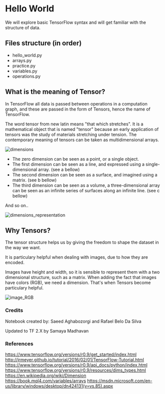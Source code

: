 # Hello World

We will explore basic TensorFlow syntax and will get familiar with the structure of data.

## Files structure (in order)

- hello_world.py
- arrays.py
- practice.py
- variables.py
- operations.py

## What is the meaning of Tensor?

In TensorFlow all data is passed between operations in a computation graph, and these are passed in the form of Tensors, hence the name of TensorFlow.

The word tensor from new latin means "that which stretches". It is a mathematical object that is named "tensor" because an early application of tensors was the study of materials stretching under tension. The contemporary meaning of tensors can be taken as multidimensional arrays.

![dimensions](https://upload.wikimedia.org/wikipedia/commons/thumb/4/45/Dimension_levels.svg/354px-Dimension_levels.svg.png)

- The zero dimension can be seen as a point, or a single object.
- The first dimension can be seen as a line, and expressed using a single-dimensional array. (see a bellow)
- The second dimension can be seen as a surface, and imagined using a matrix. (see b bellow)
- The third dimension can be seen as a volume, a three-dimensional array can be seen as an infinite series of surfaces along an infinite line. (see c bellow)

And so on..

![dimensions_representation](https://c.mql4.com/book/i/59.png)

## Why Tensors?

The tensor structure helps us by giving the freedom to shape the dataset in the way we want.

It is particulary helpful when dealing with images, due to how they are encoded.

Images have height and width, so it is sensible to represent them with a two dimensional structure, such as a matrix. When adding the fact that images have colors (RGB), we need a dimension. That's when Tensors become particulary helpful.

![image_RGB](https://docs.microsoft.com/en-us/windows/win32/wic/graphics/ycbcr1.png)


### Credits

Notebook created by: Saeed Aghabozorgi and Rafael Belo Da Silva

Updated to TF 2.X by Samaya Madhavan

### References 

https://www.tensorflow.org/versions/r0.9/get_started/index.html
http://jrmeyer.github.io/tutorial/2016/02/01/TensorFlow-Tutorial.html
https://www.tensorflow.org/versions/r0.9/api_docs/python/index.html
https://www.tensorflow.org/versions/r0.9/resources/dims_types.html
https://en.wikipedia.org/wiki/Dimension
https://book.mql4.com/variables/arrays
https://msdn.microsoft.com/en-us/library/windows/desktop/dn424131(v=vs.85).aspx